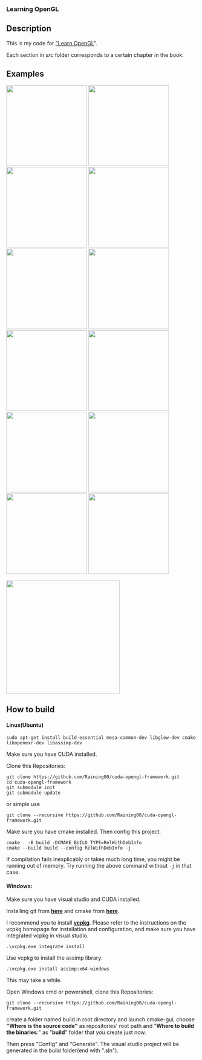 ### **Learning OpenGL**

## Description

This is my code for ["Learn OpenGL](https://learnopengl.com/)".

Each section in *src* folder corresponds to a certain chapter in the book.

## Examples

<a><img src="images/colorfulTriangle.png" height="213px"></a>
<a><img src="images/basicLighting.png" height="213px"></a>
<a><img src="images/blending.png" height="213px"></a>
<a><img src="images/meshes.png" height="213px"></a>
<a><img src="images/skybox.png" height="213px"></a>
<a><img src="images/pointSprit.png" height="213px"></a>
<a><img src="images/depthTest.png" height="213px"></a>
<a><img src="images/geometricShader.png" height="213px"></a>
<a><img src="images/HDR_gamma.png" height="213px"></a>
<a><img src="images/Bloom.png" height="213px"></a>
<a><img src="images/shaderMapping.png" height="213px"></a>
<a><img src="images/Brightness.png" height="213px"></a>


<a><img src="images/planet.gif" height="300px"></a>

## How to build

#### Linux(Ubuntu)

```shell
sudo apt-get install build-essential mesa-common-dev libglew-dev cmake libopenexr-dev libassimp-dev
```

Make sure you have CUDA installed.

Clone this Repositories:

```shell
git clone https://github.com/Raining00/cuda-opengl-framework.git
cd cuda-opengl-framework
git submodule init
git submodule update
```

or simple use

```shell
git clone --recursive https://github.com/Raining00/cuda-opengl-framework.git
```

Make sure you have cmake installed. Then config this project:

```shell
cmake . -B build -DCMAKE_BUILD_TYPE=RelWithDebInfo
cmake --build build --config RelWithDebInfo -j
```

If compilation fails inexplicably or takes much long time, you might be running out of memory. Try running the above command without `-j` in that case.

#### Windows:

Make sure you have visual studio and CUDA installed.

Installing git from [**here**](https://git-scm.com/downloads) and cmake from [**here**](https://cmake.org/download/).

I recommend you to install [**vcpkg**](https://github.com/microsoft/vcpkg.git). Please refer to the instructions on the vcpkg homepage for installation and configuration, and make sure you have integrated vcpkg in visual studio.

```shell
.\vcpkg.exe integrate install
```

Use vcpkg to install the assimp library:

```
.\vcpkg.exe install assimp:x64-windows
```

This may take a while.

Open Windows cmd or powershell, clone this Repositories:

```shell
git clone --recursive https://github.com/Raining00/cuda-opengl-framework.git
```

create a folder named build in root directory and launch cmake-gui, choose **"Where is the source code"** as repositories' root path and "**Where to build the binaries**:" as "**build**" folder that you create just now.

Then press "Config" and "Generate". The visual studio project will be generated in the build folder(end with ".sln").

